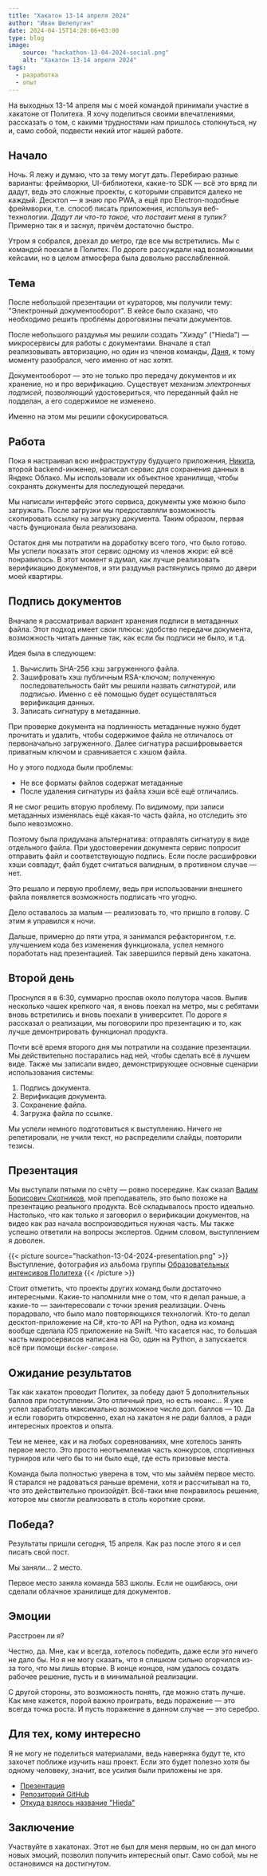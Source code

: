 ```yaml
---
title: "Хакатон 13-14 апреля 2024"
author: "Иван Шелепугин"
date: 2024-04-15T14:20:06+03:00
type: blog
image:
    source: "hackathon-13-04-2024-social.png"
    alt: "Хакатон 13-14 апреля 2024"
tags:
  - разработка
  - опыт
---
```


На выходных 13-14 апреля мы с моей командой принимали участие в хакатоне от
Политеха. Я хочу поделиться своими впечатлениями, рассказать о том, с какими
трудностями нам пришлось столкнуться, ну и, само собой, подвести некий итог
нашей работе.

## Начало

Ночь. Я лежу и думаю, что за тему могут дать. Перебираю разные варианты:
фреймворки, UI-библиотеки, какие-то SDK &mdash; всё это вряд ли дадут, ведь это
сложные проекты, с которыми справится далеко не каждый. Десктоп &mdash; я знаю
про PWA, а ещё про Electron-подобные фреймворки, т.е. способ писать приложения,
используя веб-технологии. *Дадут ли что-то такое, что поставит меня в тупик?*
Примерно так я и заснул, причём достаточно быстро.

Утром я собрался, доехал до метро, где все мы встретились. Мы с командой
поехали в Политех. По дороге рассуждали над возможными кейсами, но в целом
атмосфера была довольно расслабленной.

## Тема

После небольшой презентации от кураторов, мы получили тему: "Электронный
документооборот". В кейсе было сказано, что необходимо решить проблемы
дороговизны печати документов.

После небольшого раздумья мы решили создать "Хиэду" ("Hieda") &mdash;
микросервисы для работы с документами. Вначале я стал реализовывать
авторизацию, но один из членов команды, [Даня](https://t.me/KIGERFALL), к тому
моменту разобрался, чего именно от нас хотят.

Документооборот &mdash; это не только про передачу документов и их хранение, но
и про верификацию. Существует механизм *электронных подписей*, позволяющий
удостовериться, что переданный файл не подделан, а его содержимое не изменено.

Именно на этом мы решили сфокусироваться.

## Работа

Пока я настраивал всю инфраструктуру будущего приложения,
[Никита](https://t.me/pipxrw), второй backend-инженер, написал сервис для
сохранения данных в Яндекс Облако. Мы использовали их объектное хранилище,
чтобы сохранять документы для последующей передачи.

Мы написали интерфейс этого сервиса, документы уже можно было загружать. После
загрузки мы предоставляли возможность скопировать ссылку на загрузку документа.
Таким образом, первая часть фунционала была реализована.

Остаток дня мы потратили на доработку всего того, что было готово. Мы успели
показать этот сервис одному из членов жюри: ей всё понравилось. В этот момент я
думал, как лучше реализовать верификацию документов, и эти раздумья растянулись
прямо до двери моей квартиры.

## Подпись документов

Вначале я рассматривал вариант хранения подписи в метаданных файла. Этот подход
имеет свои плюсы: удобство передачи документа, возможность читать данные так,
как если бы подписи не было, и т.д.

Идея была в следующем:

1. Вычислить SHA-256 хэш загруженного файла.
2. Зашифровать хэш публичным RSA-ключом; полученную последовательность байт мы
   решили назвать *сигнатурой*, или *подписью*. Именно с её помощью будет
   осуществляться верификация данных.
3. Записать сигнатуру в метаданные.

При проверке документа на подлинность метаданные нужно будет прочитать и
удалить, чтобы содержимое файла не отличалось от первоначально загруженного.
Далее сигнатура расшифровывается приватным ключом и сравнивается с хэшом файла.

Но у этого подхода были проблемы:

- Не все форматы файлов содержат метаданные
- После удаления сигнатуры из файла хэши всё ещё отличались.

Я не смог решить вторую проблему. По видимому, при записи метаданных изменялась
ещё какая-то часть файла, но отследить это было невозможно.

Поэтому была придумана альтернатива: отправлять сигнатуру в виде отдельного
файла. При удостоверении документа сервис попросит отправить файл и
соответствующую подпись. Если после расшифровки хэши совпадут, файл будет
считаться валидным, в противном случае &mdash; нет.

Это решало и первую проблему, ведь при использовании внешнего файла появляется
возможность подписать что угодно.

Дело оставалось за малым &mdash; реализовать то, что пришло в голову. С этим я
управился к ночи.

Дальше, примерно до пяти утра, я занимался рефакторингом, т.е. улучшением кода
без изменения функционала, успел немного поработать над презентацией. Так
завершился первый день хакатона.

## Второй день

Проснулся я в 6:30, суммарно проспав около полутора часов. Выпив несколько
чашек крепкого чая, я вновь поехал на метро, мы с ребятами вновь встретились и
вновь поехали в университет. По дороге я рассказал о реализации, мы поговорили
про презентацию и то, как лучше демонтрировать функционал продукта.

Почти всё время второго дня мы потратили на создание презентации. Мы
действительно постарались над ней, чтобы сделать всё в лучшем виде. Также мы
записали видео, демонстрирующее основные сценарии использования системы:

1. Подпись документа.
2. Верификация документа.
3. Сохранение файла.
4. Загрузка файла по ссылке.

Мы успели немного подготовиться к выступлению. Ничего не репетировали, не учили
текст, но распределили слайды, повторили тезисы.

## Презентация

Мы выступали пятыми по счёту &mdash; ровно посередине. Как сказал [Вадим
Борисович Скотников](http://www.svb369.ru), мой преподаватель, это было похоже
на презентацию реального продукта. Всё складывалось просто идеально. Настолько,
что как только я заговорил о верификации документов, на видео как раз начала
воспроизводиться нужная часть. Мы также успешно ответили на вопросы экспертов.
Одним словом, выступлением я доволен.

{{< picture source="hackathon-13-04-2024-presentation.png" >}}
Выступление, фотография из альбома группы <a target="_blank"
href="https://vk.com/education_spbstu">Образовательных интенсивов Политеха</a>
{{< /picture >}}

Стоит отметить, что проекты других команд были достаточно интересными. Какие-то
напомнили мне о том, что я делал раньше, а какие-то &mdash; заинтересовали с
точки зрения реализации. Очень порадовало, что было мало повторяющихся
технологий. Кто-то делал десктоп-приложение на C#, кто-то API на Python, одна
из команд вообще сделала iOS приложение на Swift. Что касается нас, то большая
часть микросервисов написана на Go, один на Python, а запускается всё при
помощи `docker-compose`.

## Ожидание результатов

Так как хакатон проводит Политех, за победу дают 5 дополнительных баллов при
поступлении. Это отличный приз, но есть нюанс... Я уже успел заработать
максимально возможное число доп. баллов &mdash; 10. Да и если говорить
откровенно, ехал на хакатон я не ради баллов, а ради интересных проектов и
опыта.

Тем не менее, как и на любых соревнованиях, мне хотелось занять первое место.
Это просто неотъемлемая часть конкурсов, спортивных турниров или чего бы то ни
было ещё, где есть призовые места.

Команда была полностью уверена в том, что мы займём первое место. Я старался не
радоваться раньше времени, хотя и рассчитывал на то, что это действительно
произойдёт. Всё-таки мне понравилось решение, которое мы смогли реализовать в
столь короткие сроки.

## Победа?

Результаты пришли сегодня, 15 апреля. Как раз после этого я и сел писать свой
пост.

Мы заняли... 2 место.

Первое место заняла команда 583 школы. Если не ошибаюсь, они сделали облачное
хранилище для документов.

## Эмоции

Расстроен ли я?

Честно, да. Мне, как и всегда, хотелось победить, даже если это ничего не дало
бы. Но я не могу сказать, что я слишком сильно огорчился из-за того, что мы
лишь вторые. В конце концов, нам удалось создать рабочее решение, пусть и в
минимальной реализации.

С другой стороны, это возможность понять, где можно стать лучше. Как мне
кажется, порой важно проиграть, ведь поражение &mdash; это всегда точка роста.
И пусть поражение в данном случае &mdash; это серебро.

## Для тех, кому интересно

Я не могу не поделиться материалами, ведь наверняка будут те, кто захочет
поближе изучить наш проект. Если это будет полезно хотя бы одному человеку,
значит, все усилия были приложены не зря.

- [Презентация](https://cdn.shelepugin.ru/d/pdf/hieda.pdf)
- [Репозиторий GitHub](https://github.com/pinkphantasm/hieda)
- [Откуда взялось название "Hieda"](https://ru.touhouwiki.net/wiki/Хиэда-но_Акю)

## Заключение

Участвуйте в хакатонах. Этот не был для меня первым, но он дал много новых
эмоций, позволил получить интересный опыт. Само собой, мы не остановимся на
достигнутом.
